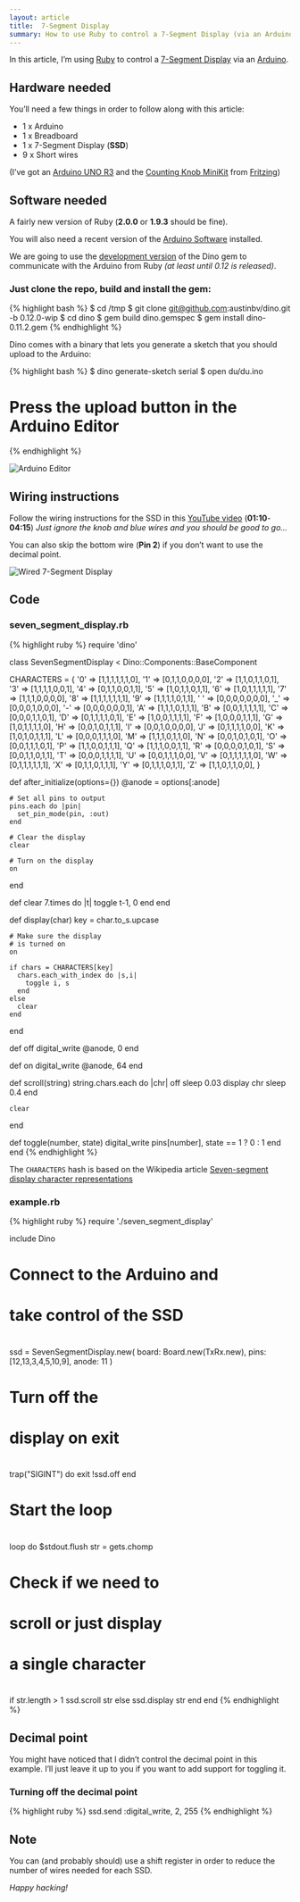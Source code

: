 ```yaml
---
layout: article
title:  7-Segment Display
summary: How to use Ruby to control a 7-Segment Display (via an Arduino).
---
```


In this article, I’m using [Ruby](http://ruby-lang.org/en/) to control a
[7-Segment Display](http://en.wikipedia.org/wiki/Seven-segment_display)
via an [Arduino](http://arduino.cc/).

## Hardware needed

You’ll need a few things in order to follow along with this article:

 * 1 x Arduino
 * 1 x Breadboard
 * 1 x 7-Segment Display (**SSD**)
 * 9 x Short wires

(I’ve got an [Arduino UNO R3](http://arduino.cc/en/Main/arduinoBoardUno) and the
[Counting Knob MiniKit](http://fritzing.myshopify.com/products/fritzing-minikit-counting-knob)
from [Fritzing](http://fritzing.org/))

## Software needed

A fairly new version of Ruby (**2.0.0** or **1.9.3** should be fine).

You will also need a recent version of the
[Arduino Software](http://arduino.cc/en/Main/Software)
installed.

We are going to use the [development version](https://github.com/austinbv/dino/tree/0.12.0-wip)
of the Dino gem to communicate with the Arduino from Ruby *(at least until 0.12 is released)*.

### Just clone the repo, build and install the gem:

{% highlight bash %}
$ cd /tmp
$ git clone git@github.com:austinbv/dino.git -b 0.12.0-wip
$ cd dino
$ gem build dino.gemspec
$ gem install dino-0.11.2.gem
{% endhighlight %}

Dino comes with a binary that lets you generate a sketch
that you should upload to the Arduino:

{% highlight bash %}
$ dino generate-sketch serial
$ open du/du.ino
# Press the upload button in the Arduino Editor
{% endhighlight %}

![Arduino Editor](/assets/7-segment-display/du.ino.png)

## Wiring instructions

Follow the wiring instructions for the SSD in this
[YouTube video](http://www.youtube.com/watch?v=2Q74raAI8i8)
(**01:10**-**04:15**)
*Just ignore the knob and blue wires and you should be good to go…*

You can also skip the bottom wire (**Pin 2**) if you don’t want to use the decimal point.

![Wired 7-Segment Display](/assets/7-segment-display/arduino_with_seven_segment_display.jpg)

## Code

### seven_segment_display.rb
{% highlight ruby %}
require 'dino'

class SevenSegmentDisplay <
  Dino::Components::BaseComponent

  CHARACTERS = {
    '0' => [1,1,1,1,1,1,0],
    '1' => [0,1,1,0,0,0,0],
    '2' => [1,1,0,1,1,0,1],
    '3' => [1,1,1,1,0,0,1],
    '4' => [0,1,1,0,0,1,1],
    '5' => [1,0,1,1,0,1,1],
    '6' => [1,0,1,1,1,1,1],
    '7' => [1,1,1,0,0,0,0],
    '8' => [1,1,1,1,1,1,1],
    '9' => [1,1,1,1,0,1,1],
    ' ' => [0,0,0,0,0,0,0],
    '_' => [0,0,0,1,0,0,0],
    '-' => [0,0,0,0,0,0,1],
    'A' => [1,1,1,0,1,1,1],
    'B' => [0,0,1,1,1,1,1],
    'C' => [0,0,0,1,1,0,1],
    'D' => [0,1,1,1,1,0,1],
    'E' => [1,0,0,1,1,1,1],
    'F' => [1,0,0,0,1,1,1],
    'G' => [1,0,1,1,1,1,0],
    'H' => [0,0,1,0,1,1,1],
    'I' => [0,0,1,0,0,0,0],
    'J' => [0,1,1,1,1,0,0],
    'K' => [1,0,1,0,1,1,1],
    'L' => [0,0,0,1,1,1,0],
    'M' => [1,1,1,0,1,1,0],
    'N' => [0,0,1,0,1,0,1],
    'O' => [0,0,1,1,1,0,1],
    'P' => [1,1,0,0,1,1,1],
    'Q' => [1,1,1,0,0,1,1],
    'R' => [0,0,0,0,1,0,1],
    'S' => [0,0,1,1,0,1,1],
    'T' => [0,0,0,1,1,1,1],
    'U' => [0,0,1,1,1,0,0],
    'V' => [0,1,1,1,1,1,0],
    'W' => [0,1,1,1,1,1,1],
    'X' => [0,1,1,0,1,1,1],
    'Y' => [0,1,1,1,0,1,1],
    'Z' => [1,1,0,1,1,0,0],
  }

  def after_initialize(options={})
    @anode = options[:anode]

    # Set all pins to output
    pins.each do |pin|
      set_pin_mode(pin, :out)
    end

    # Clear the display
    clear

    # Turn on the display
    on
  end

  def clear
    7.times do |t|
      toggle t-1, 0
    end
  end

  def display(char)
    key = char.to_s.upcase

    # Make sure the display
    # is turned on
    on

    if chars = CHARACTERS[key]
      chars.each_with_index do |s,i|
        toggle i, s
      end
    else
      clear
    end
  end

  def off
    digital_write @anode, 0
  end

  def on
    digital_write @anode, 64
  end

  def scroll(string)
    string.chars.each do |chr|
      off
      sleep 0.03
      display chr
      sleep 0.4
    end

    clear
  end

  def toggle(number, state)
    digital_write pins[number],
      state == 1 ? 0 : 1
  end
end
{% endhighlight %}

The `CHARACTERS` hash is based on the Wikipedia article
[Seven-segment display character representations](http://en.wikipedia.org/wiki/Seven-segment_display_character_representations)

### example.rb
{% highlight ruby %}
require './seven_segment_display'

include Dino

# Connect to the Arduino and
# take control of the SSD
#
ssd = SevenSegmentDisplay.new(
  board: Board.new(TxRx.new),
  pins:  [12,13,3,4,5,10,9],
  anode: 11
)

# Turn off the
# display on exit
#
trap("SIGINT") do
  exit !ssd.off
end

# Start the loop
#
loop do
  $stdout.flush
  str = gets.chomp

  # Check if we need to
  # scroll or just display
  # a single character
  #
  if str.length > 1
    ssd.scroll str
  else
    ssd.display str
  end
end
{% endhighlight %}

## Decimal point

You might have noticed that I didn’t control the decimal
point in this example. I’ll just leave it up to you if you want
to add support for toggling it.

### Turning off the decimal point
{% highlight ruby %}
ssd.send :digital_write, 2, 255
{% endhighlight %}

## Note

You can (and probably should) use a shift register
in order to reduce the number of wires needed for each SSD.

*Happy hacking!*
